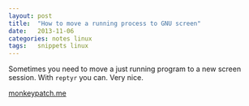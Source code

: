 ```yaml
---
layout: post
title:  "How to move a running process to GNU screen"
date:   2013-11-06
categories: notes linux
tags:   snippets linux
---
```


Sometimes you need to move a just running program to a new screen session.
With `reptyr` you can.
Very nice.

[monkeypatch.me](http://monkeypatch.me/blog/move-a-running-process-to-a-new-screen-shell.html)

